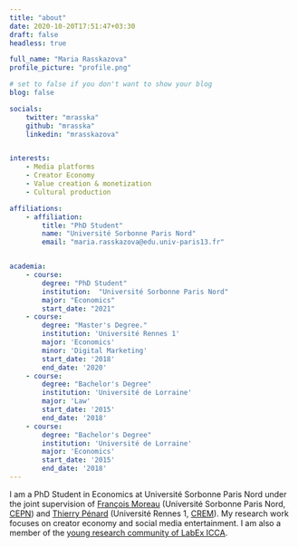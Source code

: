 ```yaml
---
title: "about"
date: 2020-10-20T17:51:47+03:30
draft: false
headless: true

full_name: "Maria Rasskazova"
profile_picture: "profile.png"

# set to false if you don't want to show your blog
blog: false

socials:
    twitter: "mrasska"
    github: "mrasska"
    linkedin: "mrasskazova"


interests:
    - Media platforms
    - Creator Economy
    - Value creation & monetization
    - Cultural production

affiliations:
    - affiliation:
        title: "PhD Student"
        name: "Université Sorbonne Paris Nord"
        email: "maria.rasskazova@edu.univ-paris13.fr"


academia:
    - course:
        degree: "PhD Student"
        institution:  "Université Sorbonne Paris Nord"
        major: "Economics"
        start_date: "2021"
    - course:
        degree: "Master's Degree."
        institution: 'Université Rennes 1'
        major: 'Economics'
        minor: 'Digital Marketing'
        start_date: '2018'
        end_date: '2020'
    - course:
        degree: "Bachelor's Degree"
        institution: 'Université de Lorraine'
        major: 'Law'
        start_date: '2015'
        end_date: '2018'
    - course:
        degree: "Bachelor's Degree"
        institution: 'Université de Lorraine'
        major: 'Economics'
        start_date: '2015'
        end_date: '2018'
---
```


I am a PhD Student in Economics at Université Sorbonne Paris Nord under the joint supervision of [François Moreau][1] (Université Sorbonne Paris Nord, [CEPN][2]) and [Thierry Pénard][3] (Université Rennes 1, [CREM][4]). My research work focuses on creator economy and social media entertainment. 
I am also a member of the [young research community of LabEx ICCA][5].



[1]: https://scholar.google.com/citations?user=5h347F8AAAAJ
[2]: https://cepn.univ-paris13.fr/
[3]: https://scholar.google.com/citations?user=qGWULdwAAAAJ
[4]: https://crem.univ-rennes1.fr/
[5]: https://rjcicca.hypotheses.org/
